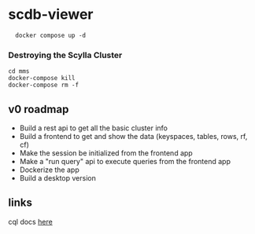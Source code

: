 # scdb-viewer

```
  docker compose up -d
```

<!-- ```
docker build -t go-env .
docker run -d -p 8000:8000 --net=mms_web -v "$PWD:/app" --name viewer go-env
docker exec -it viewer sh
air
``` -->

### Destroying the Scylla Cluster
```
cd mms
docker-compose kill
docker-compose rm -f
```

## v0 roadmap
- Build a rest api to get all the basic cluster info
- Build a frontend to get and show the data (keyspaces, tables, rows, rf, cf)
- Make the session be initialized from the frontend app
- Make a "run query" api to execute queries from the frontend app
- Dockerize the app
- Build a desktop version


## links
cql docs [here](https://cassandra.apache.org/doc/latest/cassandra/cql/)